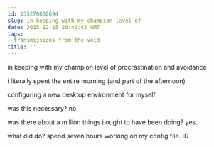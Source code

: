 ```yaml
---
id: 135270802694
slug: in-keeping-with-my-champion-level-of
date: 2015-12-15 20:42:43 GMT
tags:
- transmissions from the void
title: ''
---
```


in keeping with my champion level of procrastination and avoidance

i literally spent the entire morning (and part of the afternoon)

configuring a new desktop environment for myself.

was this necessary? no.

was there about a million things i ought to have been doing? yes.

what did do? spend seven hours working on my config file. :D